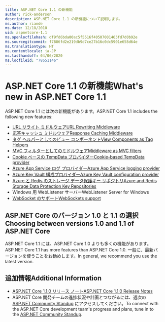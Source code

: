 ```yaml
---
title: ASP.NET Core 1.1 の新機能
author: rick-anderson
description: ASP.NET Core 1.1 の新機能について説明します。
ms.author: riande
ms.date: 12/18/2018
uid: aspnetcore-1.1
ms.openlocfilehash: df9fd6bda00ac5f5516f40507001463fd7d0b92e
ms.sourcegitcommit: f7886fd2e219db9d7ce27b16c0dc5901e658d64e
ms.translationtype: HT
ms.contentlocale: ja-JP
ms.lasthandoff: 04/06/2020
ms.locfileid: "78651146"
---
```

# <a name="whats-new-in-aspnet-core-11"></a><span data-ttu-id="a48bf-103">ASP.NET Core 1.1 の新機能</span><span class="sxs-lookup"><span data-stu-id="a48bf-103">What's new in ASP.NET Core 1.1</span></span>

<span data-ttu-id="a48bf-104">ASP.NET Core 1.1 には次の新機能があります。</span><span class="sxs-lookup"><span data-stu-id="a48bf-104">ASP.NET Core 1.1 includes the following new features:</span></span>

- [<span data-ttu-id="a48bf-105">URL リライト ミドルウェア</span><span class="sxs-lookup"><span data-stu-id="a48bf-105">URL Rewriting Middleware</span></span>](xref:fundamentals/url-rewriting)
- [<span data-ttu-id="a48bf-106">応答キャッシュ ミドルウェア</span><span class="sxs-lookup"><span data-stu-id="a48bf-106">Response Caching Middleware</span></span>](xref:performance/caching/middleware)
- [<span data-ttu-id="a48bf-107">タグ ヘルパーとしてのビュー コンポーネント</span><span class="sxs-lookup"><span data-stu-id="a48bf-107">View Components as Tag Helpers</span></span>](xref:mvc/views/view-components#invoking-a-view-component-as-a-tag-helper)
- [<span data-ttu-id="a48bf-108">MVC フィルターとしてのミドルウェア</span><span class="sxs-lookup"><span data-stu-id="a48bf-108">Middleware as MVC filters</span></span>](xref:mvc/controllers/filters#using-middleware-in-the-filter-pipeline)
- [<span data-ttu-id="a48bf-109">Cookie ベースの TempData プロバイダー</span><span class="sxs-lookup"><span data-stu-id="a48bf-109">Cookie-based TempData provider</span></span>](xref:fundamentals/app-state#tempdata)
- [<span data-ttu-id="a48bf-110">Azure App Service ログ プロバイダー</span><span class="sxs-lookup"><span data-stu-id="a48bf-110">Azure App Service logging provider</span></span>](xref:fundamentals/logging/index#azure-app-service-provider)
- [<span data-ttu-id="a48bf-111">Azure Key Vault 構成プロバイダー</span><span class="sxs-lookup"><span data-stu-id="a48bf-111">Azure Key Vault configuration provider</span></span>](xref:security/key-vault-configuration)
- [<span data-ttu-id="a48bf-112">Azure と Redis のストレージ データ保護キー リポジトリ</span><span class="sxs-lookup"><span data-stu-id="a48bf-112">Azure and Redis Storage Data Protection Key Repositories</span></span>](xref:security/data-protection/implementation/key-storage-providers)
- <span data-ttu-id="a48bf-113">Windows 用 WebListener サーバー</span><span class="sxs-lookup"><span data-stu-id="a48bf-113">WebListener Server for Windows</span></span>
- [<span data-ttu-id="a48bf-114">WebSocket のサポート</span><span class="sxs-lookup"><span data-stu-id="a48bf-114">WebSockets support</span></span>](xref:fundamentals/websockets)

## <a name="choosing-between-versions-10-and-11-of-aspnet-core"></a><span data-ttu-id="a48bf-115">ASP.NET Core のバージョン 1.0 と 1.1 の選択</span><span class="sxs-lookup"><span data-stu-id="a48bf-115">Choosing between versions 1.0 and 1.1 of ASP.NET Core</span></span>

<span data-ttu-id="a48bf-116">ASP.NET Core 1.1 には、ASP.NET Core 1.0 よりも多くの機能があります。</span><span class="sxs-lookup"><span data-stu-id="a48bf-116">ASP.NET Core 1.1 has more features than ASP.NET Core 1.0.</span></span> <span data-ttu-id="a48bf-117">一般に、最新バージョンを使うことをお勧めします。</span><span class="sxs-lookup"><span data-stu-id="a48bf-117">In general, we recommend you use the latest version.</span></span>

## <a name="additional-information"></a><span data-ttu-id="a48bf-118">追加情報</span><span class="sxs-lookup"><span data-stu-id="a48bf-118">Additional Information</span></span>

- [<span data-ttu-id="a48bf-119">ASP.NET Core 1.1.0 リリース ノート</span><span class="sxs-lookup"><span data-stu-id="a48bf-119">ASP.NET Core 1.1.0 Release Notes</span></span>](https://github.com/dotnet/aspnetcore/releases/tag/1.1.0)
- <span data-ttu-id="a48bf-120">ASP.NET Core 開発チームの進捗状況や計画とつながるには、週次の [ASP.NET Community Standup](https://live.asp.net/) にアクセスしてください。</span><span class="sxs-lookup"><span data-stu-id="a48bf-120">To connect with the ASP.NET Core development team's progress and plans, tune in to the [ASP.NET Community Standup](https://live.asp.net/).</span></span>
